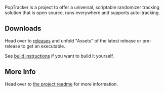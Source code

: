 PopTracker is a project to offer a universal, scriptable randomizer tracking solution that is
open source, runs everywhere and supports auto-tracking.


## Downloads

Head over to [releases](https://github.com/black-sliver/PopTracker/releases)
and unfold "Assets" of the latest release or pre-release to get an executable.

See [build instructions](https://github.com/black-sliver/PopTracker/blob/master/BUILD.md)
if you want to build it yourself.


## More Info

Head over to [the project readme](https://github.com/black-sliver/PopTracker#readme) for more information.
